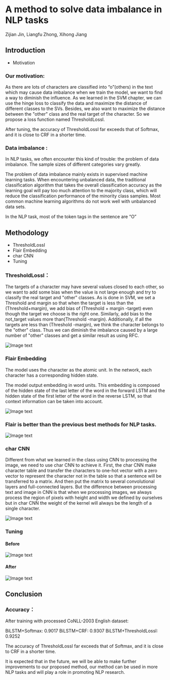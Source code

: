 # A method to solve data imbalance in NLP tasks

Zijian Jin, Liangfu Zhong, Xihong Jiang


## Introduction

- Motivation


### Our motivation:

As there are lots of characters are classified into “o”(others) in the text which may cause data imbalance when we train the model, we want to find a way to diminish the influence. As we learned in the SVM chapter, we can use the hinge loss to classify the data and maximize the distance of different classes to the SVs. Besides, we also want to maximize the distance between the "other" class and the real target of the character. So we propose a loss function named ThresholdLossI.

After tuning, the accuracy of ThresholdLossI far exceeds that of Softmax, and it is close to CRF in a shorter time.


### Data imbalance :

In NLP tasks, we often encounter this kind of trouble: the problem of data imbalance. The sample sizes of different categories vary greatly.

The problem of data imbalance mainly exists in supervised machine learning tasks. When encountering unbalanced data, the traditional classification algorithm that takes the overall classification accuracy as the learning goal will pay too much attention to the majority class, which will reduce the classification performance of the minority class samples. Most common machine learning algorithms do not work well with unbalanced data sets.

In the NLP task, most of the token tags in the sentence are “O”


## Methodology

- ThresholdLossI
- Flair Embedding
- char CNN
- Tuning


### ThresholdLossI：

The targets of a character may have several values closed to each other, so we want to add some bias when the value is not large enough and try to classify the real target and "other" classes. As is done in SVM, we set a Threshold and margin so that when the target is less than the (Threshold+margin), we add bias of (Threshold + margin -target) even though the target we choose is the right one. Similarly, add bias to the not_target values more than(Threshold -margin). Additionally, if all the targets are less than (Threshold -margin), we think the character belongs to the "other" class. Thus we can diminish the imbalance caused by a large number of "other" classes and get a similar result as using RFC.

![Image text](https://https://github.com/jinzijian/flair/image/code.png)

### Flair Embedding

The model uses the character as the atomic unit. In the network, each character has a corresponding hidden state.

The model output embedding in word units. This embedding is composed of the hidden state of the last letter of the word in the forward LSTM and the hidden state of the first letter of the word in the reverse LSTM, so that context information can be taken into account.

![Image text](https://https://github.com/jinzijian/flair/image/1.png)


### Flair is better than the previous best methods for NLP tasks.

![Image text](https://https://github.com/jinzijian/flair/image/2.png)

### char CNN

Different from what we learned in the class using CNN to processing the image, we need to use char CNN to achieve it. First, the char CNN make character table and transfer the characters to one-hot vector with a zero vector to represent the character not in the table so that a sentence will be transferred to a matrix. And then put the matrix to several convolutional layers and full-connected layers. But the difference between processing text and image in CNN is that when we processing images, we always process the region of pixels with height and width we defined by ourselves but in char CNN the weight of the kernel will always be the length of a single character.

![Image text](https://https://github.com/jinzijian/flair/image/3.png)


### Tuning

#### Before

![Image text](https://https://github.com/jinzijian/flair/image/4.png)

#### After

![Image text](https://https://github.com/jinzijian/flair/image/5.png)

## Conclusion


### Accuracy：

After training with processed CoNLL-2003 English dataset:

BiLSTM+Softmax: 0.9017
BiLSTM+CRF: 0.9307
BiLSTM+ThresholdLossI: 0.9252

The accuracy of ThresholdLossI far exceeds that of Softmax, and it is close to CRF in a shorter time.


It is expected that in the future, we will be able to make further improvements to our proposed method, our method can be used in more NLP tasks and will play a role in promoting NLP research.


